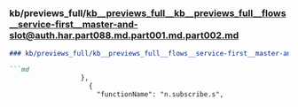 ### kb/previews_full/kb__previews_full__kb__previews_full__flows__service-first__master-and-slot@auth.har.part088.md.part001.md.part002.md

```md
### kb/previews_full/kb__previews_full__flows__service-first__master-and-slot@auth.har.part088.md.part001.md (part 002)

```md
                  },
                    {
                      "functionName": "n.subscribe.s",
```

```

```
